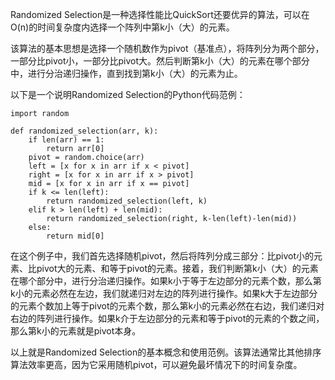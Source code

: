 

Randomized Selection是一种选择性能比QuickSort还要优异的算法，可以在O(n)的时间复杂度内选择一个阵列中第k小（大）的元素。

该算法的基本思想是选择一个随机数作为pivot（基准点），将阵列分为两个部分，一部分比pivot小，一部分比pivot大。然后判断第k小（大）的元素在哪个部分中，进行分治递归操作，直到找到第k小（大）的元素为止。

以下是一个说明Randomized Selection的Python代码范例：

```
import random

def randomized_selection(arr, k):
    if len(arr) == 1:
        return arr[0]
    pivot = random.choice(arr)
    left = [x for x in arr if x < pivot]
    right = [x for x in arr if x > pivot]
    mid = [x for x in arr if x == pivot]
    if k <= len(left):
        return randomized_selection(left, k)
    elif k > len(left) + len(mid):
        return randomized_selection(right, k-len(left)-len(mid))
    else:
        return mid[0]
```

在这个例子中，我们首先选择随机pivot，然后将阵列分成三部分：比pivot小的元素、比pivot大的元素、和等于pivot的元素。接着，我们判断第k小（大）的元素在哪个部分中，进行分治递归操作。如果k小于等于左边部分的元素个数，那么第k小的元素必然在左边，我们就递归对左边的阵列进行操作。如果k大于左边部分的元素个数加上等于pivot的元素个数，那么第k小的元素必然在右边，我们递归对右边的阵列进行操作。如果k介于左边部分的元素和等于pivot的元素的个数之间，那么第k小的元素就是pivot本身。

以上就是Randomized Selection的基本概念和使用范例。该算法通常比其他排序算法效率更高，因为它采用随机pivot，可以避免最坏情况下的时间复杂度。